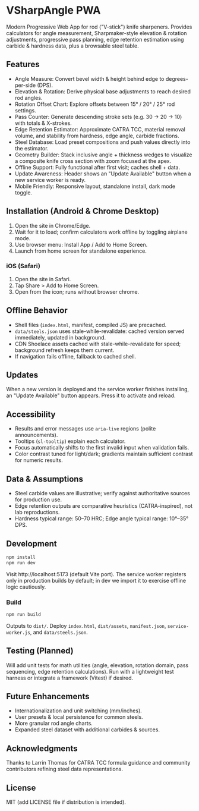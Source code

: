 # VSharpAngle PWA

Modern Progressive Web App for rod ("V-stick") knife sharpeners. Provides calculators for angle measurement, Sharpmaker-style elevation & rotation adjustments, progressive pass planning, edge retention estimation using carbide & hardness data, plus a browsable steel table.

## Features
- Angle Measure: Convert bevel width & height behind edge to degrees-per-side (DPS).
- Elevation & Rotation: Derive physical base adjustments to reach desired rod angles.
- Rotation Offset Chart: Explore offsets between 15° / 20° / 25° rod settings.
- Pass Counter: Generate descending stroke sets (e.g. 30 → 20 → 10) with totals & X-strokes.
- Edge Retention Estimator: Approximate CATRA TCC, material removal volume, and stability from hardness, edge angle, carbide fractions.
- Steel Database: Load preset compositions and push values directly into the estimator.
- Geometry Builder: Stack inclusive angle + thickness wedges to visualize a composite knife cross section with zoom focused at the apex.
- Offline Support: Fully functional after first visit; caches shell + data.
- Update Awareness: Header shows an "Update Available" button when a new service worker is ready.
- Mobile Friendly: Responsive layout, standalone install, dark mode toggle.

## Installation (Android & Chrome Desktop)
1. Open the site in Chrome/Edge.
2. Wait for it to load; confirm calculators work offline by toggling airplane mode.
3. Use browser menu: Install App / Add to Home Screen.
4. Launch from home screen for standalone experience.

### iOS (Safari)
1. Open the site in Safari.
2. Tap Share > Add to Home Screen.
3. Open from the icon; runs without browser chrome.

## Offline Behavior
- Shell files (`index.html`, manifest, compiled JS) are precached.
- `data/steels.json` uses stale-while-revalidate: cached version served immediately, updated in background.
- CDN Shoelace assets cached with stale-while-revalidate for speed; background refresh keeps them current.
- If navigation fails offline, fallback to cached shell.

## Updates
When a new version is deployed and the service worker finishes installing, an "Update Available" button appears. Press it to activate and reload.

## Accessibility
- Results and error messages use `aria-live` regions (polite announcements).
- Tooltips (`sl-tooltip`) explain each calculator.
- Focus automatically shifts to the first invalid input when validation fails.
- Color contrast tuned for light/dark; gradients maintain sufficient contrast for numeric results.

## Data & Assumptions
- Steel carbide values are illustrative; verify against authoritative sources for production use.
- Edge retention outputs are comparative heuristics (CATRA-inspired), not lab reproductions.
- Hardness typical range: 50–70 HRC; Edge angle typical range: 10°–35° DPS.

## Development
```bash
npm install
npm run dev
```
Visit http://localhost:5173 (default Vite port). The service worker registers only in production builds by default; in dev we import it to exercise offline logic cautiously.

### Build
```bash
npm run build
```
Outputs to `dist/`. Deploy `index.html`, `dist/assets`, `manifest.json`, `service-worker.js`, and `data/steels.json`.

## Testing (Planned)
Will add unit tests for math utilities (angle, elevation, rotation domain, pass sequencing, edge retention calculations). Run with a lightweight test harness or integrate a framework (Vitest) if desired.

## Future Enhancements
- Internationalization and unit switching (mm/inches).
- User presets & local persistence for common steels.
- More granular rod angle charts.
- Expanded steel dataset with additional carbides & sources.

## Acknowledgments
Thanks to Larrin Thomas for CATRA TCC formula guidance and community contributors refining steel data representations.

## License
MIT (add LICENSE file if distribution is intended).
